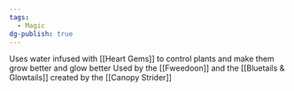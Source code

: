 ```yaml
---
tags:
  - Magic
dg-publish: true
---
```

Uses water infused with [[Heart Gems]] to control plants and make them grow better and glow better
Used by the [[Fweedoon]] and the [[Bluetails & Glowtails]]
created by the [[Canopy Strider]]